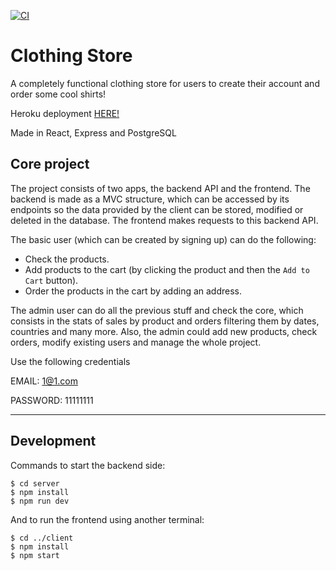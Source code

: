[![CI](https://github.com/LuisCoralesM/shop-express-react/actions/workflows/node.js.yml/badge.svg)](https://github.com/LuisCoralesM/shop-express-react/actions/workflows/node.js.yml)

# Clothing Store

A completely functional clothing store for users to create their account and order some cool shirts!

Heroku deployment [HERE!](https://clothingstore-lc.herokuapp.com/)

Made in React, Express and PostgreSQL

## Core project

The project consists of two apps, the backend API and the frontend. The backend is made as a MVC structure, which can be accessed by its endpoints so the data provided by the client can be stored, modified or deleted in the database. The frontend makes requests to this backend API.

The basic user (which can be created by signing up) can do the following:

- Check the products.
- Add products to the cart (by clicking the product and then the `Add to Cart` button).
- Order the products in the cart by adding an address.

The admin user can do all the previous stuff and check the core, which consists in the stats of sales by product and orders filtering them by dates, countries and many more. Also, the admin could add new products, check orders, modify existing users and manage the whole project.

Use the following credentials

EMAIL: 1@1.com

PASSWORD: 11111111

---

## Development

Commands to start the backend side:

```
$ cd server
$ npm install
$ npm run dev
```

And to run the frontend using another terminal:

```
$ cd ../client
$ npm install
$ npm start
```
